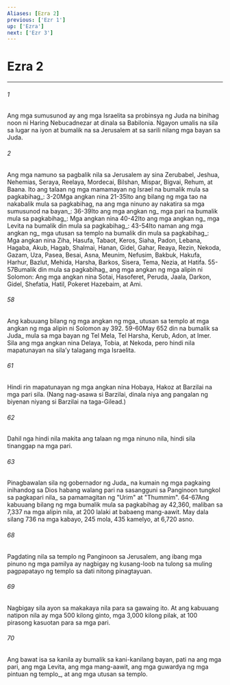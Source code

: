 ```yaml
---
Aliases: [Ezra 2]
previous: ['Ezr 1']
up: ['Ezra']
next: ['Ezr 3']
---
```

# Ezra 2

***






















###### 1 










Ang mga sumusunod ay ang mga Israelita sa probinsya ng Juda na binihag noon ni Haring Nebucadnezar at dinala sa Babilonia. Ngayon umalis na sila sa lugar na iyon at bumalik na sa Jerusalem at sa sarili nilang mga bayan sa Juda. 





















###### 2 










Ang mga namuno sa pagbalik nila sa Jerusalem ay sina Zerubabel, Jeshua, Nehemias, Seraya, Reelaya, Mordecai, Bilshan, Mispar, Bigvai, Rehum, at Baana. Ito ang talaan ng mga mamamayan ng Israel na bumalik mula sa pagkabihag_: 3-20Mga angkan nina 21-35Ito ang bilang ng mga tao na nakabalik mula sa pagkabihag, na ang mga ninuno ay nakatira sa mga sumusunod na bayan_: 36-39Ito ang mga angkan ng_ mga pari na bumalik mula sa pagkabihag_: Mga angkan nina 40-42Ito ang mga angkan ng_ mga Levita na bumalik din mula sa pagkabihag_: 43-54Ito naman ang mga angkan ng_ mga utusan sa templo na bumalik din mula sa pagkabihag_: Mga angkan nina Ziha, Hasufa, Tabaot, Keros, Siaha, Padon, Lebana, Hagaba, Akub, Hagab, Shalmai, Hanan, Gidel, Gahar, Reaya, Rezin, Nekoda, Gazam, Uza, Pasea, Besai, Asna, Meunim, Nefusim, Bakbuk, Hakufa, Harhur, Bazlut, Mehida, Harsha, Barkos, Sisera, Tema, Nezia, at Hatifa. 55-57Bumalik din mula sa pagkabihag_ ang mga angkan ng mga alipin ni Solomon: Ang mga angkan nina Sotai, Hasoferet, Peruda, Jaala, Darkon, Gidel, Shefatia, Hatil, Pokeret Hazebaim, at Ami. 





















###### 58 










Ang kabuuang bilang ng mga angkan ng mga_ utusan sa templo at mga angkan ng mga alipin ni Solomon ay 392. 59-60May 652 din na bumalik sa Juda_ mula sa mga bayan ng Tel Mela, Tel Harsha, Kerub, Adon, at Imer. Sila ang mga angkan nina Delaya, Tobia, at Nekoda, pero hindi nila mapatunayan na silaʼy talagang mga Israelita. 





















###### 61 










Hindi rin mapatunayan ng mga angkan nina Hobaya, Hakoz at Barzilai na mga pari sila. (Nang nag-asawa si Barzilai, dinala niya ang pangalan ng biyenan niyang si Barzilai na taga-Gilead.) 





















###### 62 










Dahil nga hindi nila makita ang talaan ng mga ninuno nila, hindi sila tinanggap na mga pari. 





















###### 63 










Pinagbawalan sila ng gobernador ng Juda_ na kumain ng mga pagkaing inihandog sa Dios habang walang pari na sasangguni sa Panginoon tungkol sa pagkapari nila_ sa pamamagitan ng "Urim" at "Thummim". 64-67Ang kabuuang bilang ng mga bumalik mula sa pagkabihag ay 42,360, maliban sa 7,337 na mga alipin nila, at 200 lalaki at babaeng mang-aawit. May dala silang 736 na mga kabayo, 245 mola, 435 kamelyo, at 6,720 asno. 





















###### 68 










Pagdating nila sa templo ng Panginoon sa Jerusalem, ang ibang mga pinuno ng mga pamilya ay nagbigay ng kusang-loob na tulong sa muling pagpapatayo ng templo sa dati nitong pinagtayuan. 





















###### 69 










Nagbigay sila ayon sa makakaya nila para sa gawaing ito. At ang kabuuang natipon nila ay mga 500 kilong ginto, mga 3,000 kilong pilak, at 100 pirasong kasuotan para sa mga pari. 





















###### 70 










Ang bawat isa sa kanila ay bumalik sa kani-kanilang bayan, pati na ang mga pari, ang mga Levita, ang mga mang-aawit, ang mga guwardya ng mga pintuan ng templo_, at ang mga utusan sa templo.
